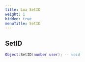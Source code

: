 ```yaml
---
title: Lua SetID
weight: 1
hidden: true
menuTitle: SetID
---
```

## SetID
```lua
Object:SetID(number user); -- void
```